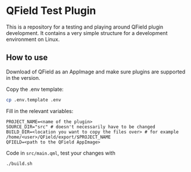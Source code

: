 # QField Test Plugin

This is a repository for a testing and playing around QField plugin development.
It contains a very simple structure for a development environment on Linux.

## How to use

Download of QField as an AppImage and make sure plugins are supported in the version.

Copy the .env template:

```bash
cp .env.template .env
```

Fill in the relevant variables:

```
PROJECT_NAME=<name of the plugin>
SOURCE_DIR="src" # doesn't necessarily have to be changed
BUILD_DIR=<location you want to copy the files over> # for example /home/<user>/QField/export/$PROJECT_NAME
QFIELD=<path to the QField AppImage>
```

Code in `src/main.qml`, test your changes with

```bash
./build.sh
```
